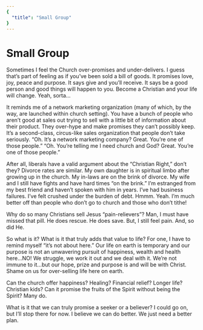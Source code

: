 ```yaml
---
{
  "title": "Small Group"
}
---
```


# Small Group

Sometimes I feel the Church over-promises and under-delivers. I guess that’s part of feeling as if you’ve been sold a bill of goods. It promises love, joy, peace and purpose. It says give and you’ll receive. It says be a good person and good things will happen to you. Become a Christian and your life will change. Yeah, sorta… 

It reminds me of a network marketing organization (many of which, by the way, are launched within church setting). You have a bunch of people who aren’t good at sales out trying to sell with a little bit of information about their product. They over-hype and make promises they can’t possibly keep. It’s a second-class, circus-like sales organization that people don’t take seriously. “Oh. It’s a network marketing company? Great. You’re one of those people.”
 “Oh. You’re telling me I need church and God? Great. You’re one of those people.” 
 
After all, liberals have a valid argument about the “Christian Right,” don’t they? Divorce rates are similar. My own daughter is in spiritual limbo after growing up in the church. My in-laws are on the brink of divorce. My wife and I still have fights and have hard times “on the brink.” I’m estranged from my best friend and haven’t spoken with him in years. I’ve had business failures. I’ve felt crushed under the burden of debt. Hmmm. Yeah. I’m much better off than people who don’t go to church and those who don’t tithe!


<click-to-reveal >
<p>
  Why do so many Christians sell Jesus “pain-relievers”? Man, I must have missed that pill. He does rescue. He does save. But, I still feel pain. And, so did He. 
  
  So what is it? What is it that truly adds that value to life? For one, I have to remind myself “it’s not about here.” Our life on earth is temporary and our purpose is not an unwavering pursuit of happiness, wealth and health here…NO! We struggle, we work it out and we deal with it. We’re not immune to it…but our hope, prize and purpose is and will be with Christ. Shame on us for over-selling life here on earth.
  
  Can the church offer happiness? Healing? Financial relief? Longer life? Christian kids? Can it promise the fruits of the Spirit without being the Spirit? Many do.
  
  What is it that we can truly promise a seeker or a believer? I could go on, but I’ll stop there for now. I believe we can do better. We just need a better plan.
  </p>
</click-to-reveal>